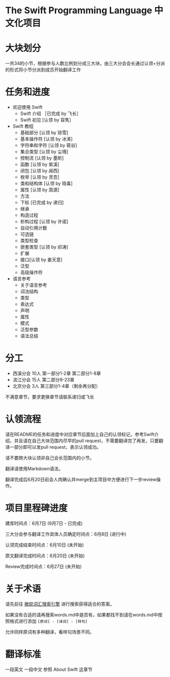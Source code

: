 The Swift Programming Language 中文化项目
========================================

# 大块划分

一共34的小节，根据参与人数比例划分成三大块，由三大分会会长通过认领+分派的形式将小节分派到成员开始翻译工作

# 任务和进度

* 欢迎使用 Swift
   * Swift 介绍 ［已完成 by 飞长］
   * Swift 初见  [认领 by 容隽]
* Swift 教程
   * 基础部分 [认领 by 琼雪]
   * 基本操作符 [认领 by 冰浠]
   * 字符串和字符 [认领 by 筱谷]
   * 集合类型 [认领 by 尘境]
   * 控制流 [认领 by 墨昕]
   * 函数 [认领 by 紫溪]
   * 闭包 [认领 by 闻西]
   * 枚举 [认领 by 灵吾]
   * 类和结构体 [认领 by 晓毒]
   * 属性 [认领 by 周源] 
   * 方法
   * 下标  [已完成 by 递归]
   * 继承
   * 构造过程
   * 析构过程 [认领 by 许诺]
   * 自动引用计数
   * 可选链
   * 类型检查
   * 嵌套类型 [认领 by 祁涛]
   * 扩展
   * 接口[认领 by 姜天意]
   * 泛型
   * 高级操作符
* 语言参考
   * 关于语言参考
   * 词法结构
   * 类型
   * 表达式
   * 声明
   * 属性
   * 模式
   * 泛型参数
   * 语法总结

# 分工
* 西溪分会 10人 第一部分1-2章 第二部分1-8章
* 滨江分会 15人 第二部分9-23章
* 北京分会 3人  第三部分1-4章（剩余再分配）

不满意章节，要求更换章节请联系递归或飞长

# 认领流程

请在README的任务和进度中对应章节后面加上自己的认领标记，参考Swift介绍，并且请在自己大块范围内尽早的pull request，不需要翻译完了再发，只要翻译一部分即可以发pull request，表示认领成功。

请不要跨大块认领非自己会长范围内的小节。

翻译请使用Markdown语法。

翻译完成后6月20日前会人肉确认并merge到主项目中方便进行下一步review操作。

# 项目里程碑进度

建库时间点：6月7日 (6月7日 - 已完成)

三大分会参与翻译工作具体人员确定时间点：6月8日 (进行中)

认领完成结束时间点：6月10日 (未开始)

原文翻译完成时间点：6月20日 (未开始)

Review完成时间点：6月27日 (未开始)

# 关于术语

请先前往 [微软词汇搜索引擎](http://www.microsoft.com/Language/zh-cn/Search.aspx) 进行搜索获得适合的答案。

如果没有合适的请再搜索words.md中是否有，如果都找不到请在words.md中按照格式进行添加 `[原词] - [译词] - [样句]`

允许同样原词有多种翻译，看样句场景不同。

# 翻译标准

一段英文 一段中文 参照 About Swift 这章节
